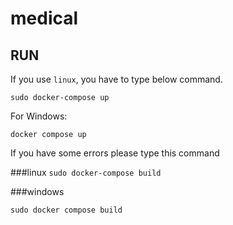 # medical
## RUN

If you use `linux`, you have to type below command.


`sudo docker-compose up`


For Windows:

`docker compose up`


If you have some errors please type this command

###linux
`sudo docker-compose build`

###windows

`sudo docker compose build`